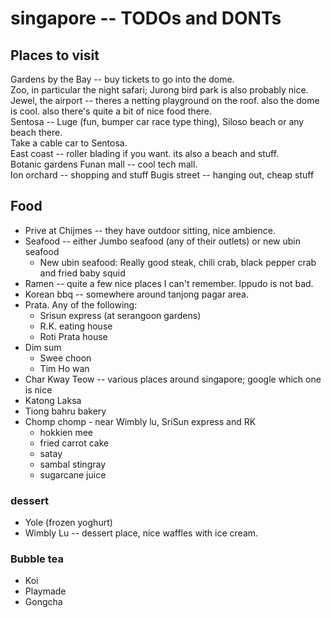 # singapore -- TODOs and DONTs

## Places to visit
Gardens by the Bay -- buy tickets to go into the dome.  
Zoo, in particular the night safari; Jurong bird park is also probably nice.  
Jewel, the airport -- theres a netting playground on the roof. also the dome is cool. also there's quite a bit of nice food there.  
Sentosa -- Luge (fun, bumper car race type thing), Siloso beach or any beach there.  
Take a cable car to Sentosa.  
East coast -- roller blading if you want. its also a beach and stuff.  
Botanic gardens 
Funan mall -- cool tech mall.  
Ion orchard -- shopping and stuff
Bugis street -- hanging out, cheap stuff


## Food
- Prive at Chijmes -- they have outdoor sitting, nice ambience.    
- Seafood -- either Jumbo seafood (any of their outlets) or new ubin seafood    
    - New ubin seafood: Really good steak, chili crab, black pepper crab and fried baby squid
- Ramen -- quite a few nice places I can't remember. Ippudo is not bad.   
- Korean bbq -- somewhere around tanjong pagar area.  
- Prata. Any of the following:
    - Srisun express (at serangoon gardens)
    - R.K. eating house
    - Roti Prata house
- Dim sum
    - Swee choon 
    - Tim Ho wan
- Char Kway Teow -- various places around singapore; google which one is nice
- Katong Laksa
- Tiong bahru bakery
- Chomp chomp - near Wimbly lu, SriSun express and RK
    - hokkien mee
    - fried carrot cake
    - satay
    - sambal stingray
    - sugarcane juice

### dessert
- Yole (frozen yoghurt)
- Wimbly Lu -- dessert place, nice waffles with ice cream.  

### Bubble tea
- Koi
- Playmade
- Gongcha


